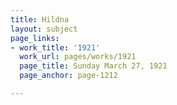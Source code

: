 ```yaml
---
title: Hildna
layout: subject
page_links:
- work_title: '1921'
  work_url: pages/works/1921
  page_title: Sunday March 27, 1921
  page_anchor: page-1212

---
```

